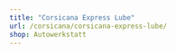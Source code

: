 ```yaml
---
title: "Corsicana Express Lube"
url: /corsicana/corsicana-express-lube/
shop: Autowerkstatt
---
```

